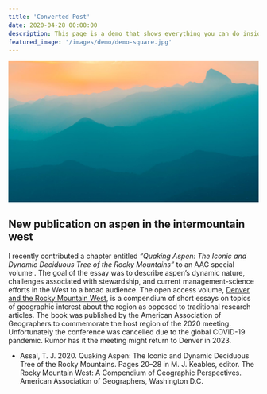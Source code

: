```yaml
---
title: 'Converted Post'
date: 2020-04-28 00:00:00
description: This page is a demo that shows everything you can do inside portfolio and blog posts.
featured_image: '/images/demo/demo-square.jpg'
---
```


![](/images/demo/demo-landscape.jpg)

## New publication on aspen in the intermountain west

I recently contributed a chapter entitled *“Quaking Aspen: The Iconic and Dynamic Deciduous Tree of the Rocky Mountains”* to an AAG special volume . The goal of the essay was to describe aspen’s dynamic nature, challenges associated with stewardship, and current management-science efforts in the West to a broad audience. The open access volume, [Denver and the Rocky Mountain West](http://www.aag.org/cs/publications/special/the_rocky_mountain_west), is a compendium of short essays on topics of geographic interest about the region as opposed to traditional research articles. The book was published by the American Association of Geographers to commemorate the host region of the 2020 meeting. Unfortunately the conference was cancelled due to the global COVID-19 pandemic. Rumor has it the meeting might return to Denver in 2023.


*  Assal, T. J. 2020. Quaking Aspen: The Iconic and Dynamic Deciduous Tree of the Rocky Mountains. Pages 20–28 in M. J. Keables, editor. The Rocky Mountain West: A Compendium of Geographic Perspectives. American Association of Geographers, Washington D.C.
